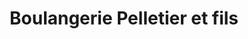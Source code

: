 ---
title: "Boulangerie Pelletier et fils"
url: /drummondville/boulangerie-pelletier-et-fils/
shop: bakery
---